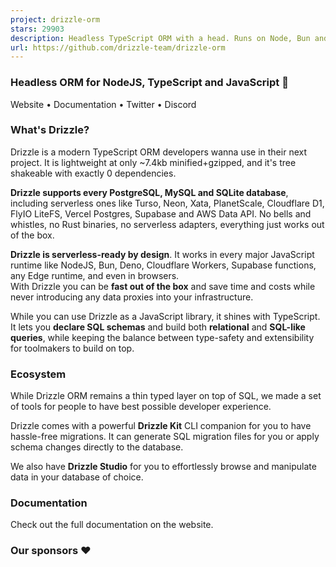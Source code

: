 ```yaml
---
project: drizzle-orm
stars: 29903
description: Headless TypeScript ORM with a head. Runs on Node, Bun and Deno. Lives on the Edge and yes, it's a JavaScript ORM too 😅
url: https://github.com/drizzle-team/drizzle-orm
---
```


  

### Headless ORM for NodeJS, TypeScript and JavaScript 🚀

Website • Documentation • Twitter • Discord

  
  

### What's Drizzle?

Drizzle is a modern TypeScript ORM developers wanna use in their next project. It is lightweight at only ~7.4kb minified+gzipped, and it's tree shakeable with exactly 0 dependencies.

**Drizzle supports every PostgreSQL, MySQL and SQLite database**, including serverless ones like Turso, Neon, Xata, PlanetScale, Cloudflare D1, FlyIO LiteFS, Vercel Postgres, Supabase and AWS Data API. No bells and whistles, no Rust binaries, no serverless adapters, everything just works out of the box.

**Drizzle is serverless-ready by design**. It works in every major JavaScript runtime like NodeJS, Bun, Deno, Cloudflare Workers, Supabase functions, any Edge runtime, and even in browsers.  
With Drizzle you can be **fast out of the box** and save time and costs while never introducing any data proxies into your infrastructure.

While you can use Drizzle as a JavaScript library, it shines with TypeScript. It lets you **declare SQL schemas** and build both **relational** and **SQL-like queries**, while keeping the balance between type-safety and extensibility for toolmakers to build on top.

### Ecosystem

While Drizzle ORM remains a thin typed layer on top of SQL, we made a set of tools for people to have best possible developer experience.

Drizzle comes with a powerful **Drizzle Kit** CLI companion for you to have hassle-free migrations. It can generate SQL migration files for you or apply schema changes directly to the database.

We also have **Drizzle Studio** for you to effortlessly browse and manipulate data in your database of choice.

### Documentation

Check out the full documentation on the website.

### Our sponsors ❤️
